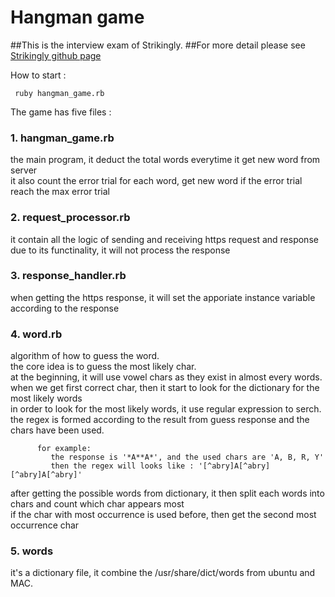 # Hangman game

##This is the interview exam of Strikingly.
##For more detail please see [Strikingly github page](https://github.com/strikingly/strikingly-interview-test-instructions)

How to start :    
```shell
 ruby hangman_game.rb
```

The game has five files :   

### 1. hangman_game.rb    

   the main program, it deduct the total words everytime it get new word from server    
   it also count the error trial for each word, get new word if the error trial reach the max error trial    

### 2. request_processor.rb    

   it contain all the logic of sending and receiving https request and response    
   due to its functinality, it will not process the response    

### 3. response_handler.rb    

   when getting the https response, it will set the apporiate instance variable according to the response    

### 4. word.rb    

   algorithm of how to guess the word.    
   the core idea is to guess the most likely char.    
   at the beginning, it will use vowel chars as they exist in almost every words.    
   when we get first correct char, then it start to look for the dictionary for the most likely words    
   in order to look for the most likely words, it use regular expression to serch.    
   the regex is formed according to the result from guess response and the chars have been used.    
```
      for example:     
         the response is '*A**A*', and the used chars are 'A, B, R, Y'    
         then the regex will looks like : '[^abry]A[^abry][^abry]A[^abry]'    
```

   after getting the possible words from dictionary, it then split each words into chars and count which char appears most    
   if the char with most occurrence is used before, then get the second most occurrence char    

### 5. words    

   it's a dictionary file, it combine the /usr/share/dict/words from ubuntu and MAC.    

